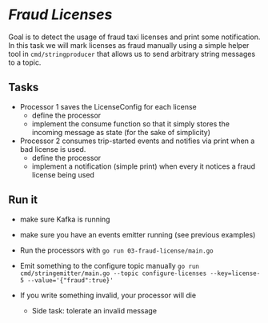 # _Fraud Licenses_

Goal is to detect the usage of fraud taxi licenses and print some notification.
In this task we will mark licenses as fraud manually using
a simple helper tool in `cmd/stringproducer` that allows us to send arbitrary string messages to a topic.

## Tasks

* Processor 1 saves the LicenseConfig for each license
  * define the processor
  * implement the consume function so that it simply stores the incoming message as state (for the sake of simplicity)
* Processor 2 consumes trip-started events and notifies via print when a bad license is used.
  * define the processor
  * implement a notification (simple print) when every it notices a fraud license being used

## Run it
* make sure Kafka is running
* make sure you have an events emitter running (see previous examples)

* Run the processors with `go run 03-fraud-license/main.go`
* Emit something to the configure topic manually `go run cmd/stringemitter/main.go --topic configure-licenses --key=license-5 --value='{"fraud":true}'`
* If you write something invalid, your processor will die
  * Side task: tolerate an invalid message
